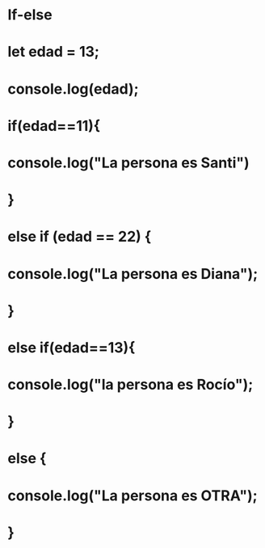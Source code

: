 # If-else
# let edad = 13;
# console.log(edad);
# if(edad==11){
#    console.log("La persona es Santi")
# }
# else if (edad == 22) {
  # console.log("La persona es Diana");
# }
# else if(edad==13){
  #  console.log("la persona es Rocío");
# }
# else {
 # console.log("La persona es OTRA");
# }
